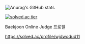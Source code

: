 
![Anurag's GitHub stats](https://github-readme-stats.vercel.app/api?username=jungjayyoung&show_icons=true&theme=highcontrast)

[![solved.ac tier](http://mazassumnida.wtf/api/v2/generate_badge?boj=wjdwodud11)](https://solved.ac/wjdwodud11)

Baekjoon Online Judge 프로필

https://solved.ac/profile/wjdwodud11

<!--
**jungjayyoung/jungjayyoung** is a ✨ _special_ ✨ repository because its `README.md` (this file) appears on your GitHub profile.

Here are some ideas to get you started:

- 🔭 I’m currently working on ...
- 🌱 I’m currently learning ...
- 👯 I’m looking to collaborate on ...
- 🤔 I’m looking for help with ...
- 💬 Ask me about ...
- 📫 How to reach me: ...
- 😄 Pronouns: ...
- ⚡ Fun fact: ...
-->
